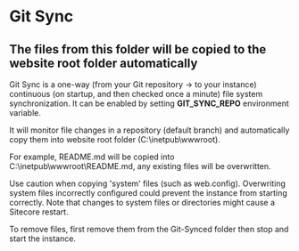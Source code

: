 # Git Sync

## The files from this folder will be copied to the website root folder automatically

Git Sync is a one-way (from your Git repository -> to your instance) continuous (on startup, and then checked once a minute) file system synchronization. It can be enabled by setting **GIT_SYNC_REPO** environment variable.

It will monitor file changes in a repository (default branch) and automatically copy them into website root folder (C:\inetpub\wwwroot).

For example, README.md will be copied into C:\inetpub\wwwroot\README.md,  any existing files will be overwritten.

Use caution when copying 'system' files (such as web.config). Overwriting system files incorrectly configured could prevent the instance from starting correctly. Note that changes to system files or directories might cause a Sitecore restart.

To remove files, first remove them from the Git-Synced folder then stop and start the instance.
